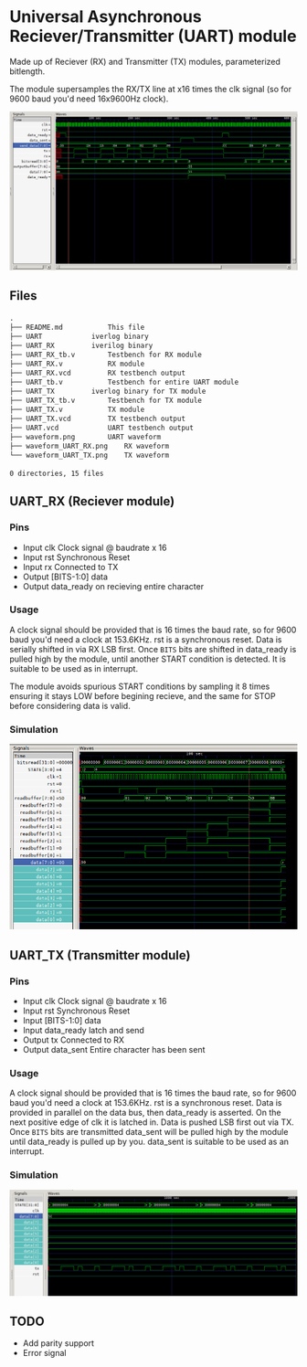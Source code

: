 # Universal Asynchronous Reciever/Transmitter (UART) module

Made up of Reciever (RX) and Transmitter (TX) modules, parameterized bitlength.

The module supersamples the RX/TX line at x16 times the clk signal (so for 9600 baud you'd need 16x9600Hz clock).

![Simulation of RX wired to TX passing data over UART](waveform.png)

## Files

```
.
├── README.md			This file
├── UART			iverlog binary
├── UART_RX			iverilog binary
├── UART_RX_tb.v		Testbench for RX module
├── UART_RX.v			RX module
├── UART_RX.vcd			RX testbench output
├── UART_tb.v			Testbench for entire UART module
├── UART_TX			iverlog binary for TX module
├── UART_TX_tb.v		Testbench for TX module
├── UART_TX.v			TX module
├── UART_TX.vcd			TX testbench output
├── UART.vcd			UART testbench output
├── waveform.png		UART waveform
├── waveform_UART_RX.png	RX waveform
└── waveform_UART_TX.png	TX waveform

0 directories, 15 files
```

## UART_RX (Reciever module)

### Pins

* Input clk	Clock signal @ baudrate x 16
* Input rst	Synchronous Reset
* Input rx 	Connected to TX
* Output	[BITS-1:0] data
* Output	data_ready on recieving entire character

### Usage

A clock signal should be provided that is 16 times the baud rate, so for 9600 baud you'd need a clock at 153.6KHz. rst is a synchronous reset. Data is serially shifted in via RX LSB first. Once `BITS` bits are shifted in data_ready is pulled high by the module, until another START condition is detected. It is suitable to be used as in interrupt.

The module avoids spurious START conditions by sampling it 8 times ensuring it stays LOW before begining recieve, and the same for STOP before considering data is valid.

### Simulation

![UART_RX recieving data](waveform_UART_RX.png)

## UART_TX (Transmitter module)

### Pins

* Input clk	Clock signal @ baudrate x 16
* Input rst	Synchronous Reset
* Input		[BITS-1:0] data
* Input		data_ready latch and send
* Output tx 	Connected to RX
* Output data_sent	  Entire character has been sent

### Usage

A clock signal should be provided that is 16 times the baud rate, so for 9600 baud you'd need a clock at 153.6KHz. rst is a synchronous reset. Data is provided in parallel on the data bus, then data_ready is asserted. On the next positive edge of clk it is latched in. Data is pushed LSB first out via TX. Once `BITS` bits are transmitted data_sent will be pulled high by the module until data_ready is pulled up by you. data_sent is suitable to be used as an interrupt.

### Simulation

![UART_TX sending data](waveform_UART_TX.png)

## TODO

* Add parity support
* Error signal 
